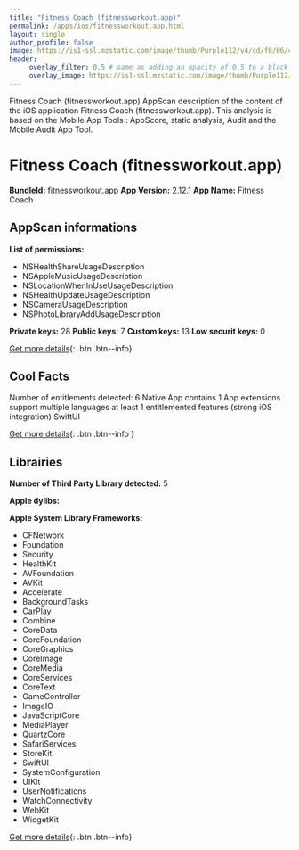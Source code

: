 ```yaml
---
title: "Fitness Coach (fitnessworkout.app)"
permalink: /apps/ios/fitnessworkout.app.html
layout: single
author_profile: false
image: https://is1-ssl.mzstatic.com/image/thumb/Purple112/v4/cd/f0/06/cdf006b6-4b82-1b28-12f4-5c968bc136e0/AppIcon-0-1x_U007emarketing-0-5-0-sRGB-85-220.png/512x512bb.jpg
header: 
     overlay_filter: 0.5 # same as adding an opacity of 0.5 to a black background
     overlay_image: https://is1-ssl.mzstatic.com/image/thumb/Purple112/v4/cd/f0/06/cdf006b6-4b82-1b28-12f4-5c968bc136e0/AppIcon-0-1x_U007emarketing-0-5-0-sRGB-85-220.png/512x512bb.jpg
---
```

Fitness Coach (fitnessworkout.app) AppScan description of the content of the iOS application Fitness Coach (fitnessworkout.app). This analysis is based on the Mobile App Tools : AppScore, static analysis, Audit and the Mobile Audit App Tool.

# Fitness Coach (fitnessworkout.app)

**BundleId:** fitnessworkout.app
**App Version:** 2.12.1
**App Name:** Fitness Coach


## AppScan informations 

**List of permissions:** 
- NSHealthShareUsageDescription
- NSAppleMusicUsageDescription
- NSLocationWhenInUseUsageDescription
- NSHealthUpdateUsageDescription
- NSCameraUsageDescription
- NSPhotoLibraryAddUsageDescription
  
  
**Private keys:** 28
**Public keys:** 7
**Custom keys:** 13
**Low securit keys:** 0
  
[Get more details](/pricing.html){: .btn .btn--info}

## Cool Facts

Number of entitlements detected: 6
Native App
contains 1 App extensions
support multiple languages
at least 1 entitlemented features (strong iOS integration)
SwiftUI
  
[Get more details](/pricing.html){: .btn .btn--info }

## Librairies 
**Number of Third Party Library detected:** 5


**Apple dylibs:**


**Apple System Library Frameworks:**
- CFNetwork
- Foundation
- Security
- HealthKit
- AVFoundation
- AVKit
- Accelerate
- BackgroundTasks
- CarPlay
- Combine
- CoreData
- CoreFoundation
- CoreGraphics
- CoreImage
- CoreMedia
- CoreServices
- CoreText
- GameController
- ImageIO
- JavaScriptCore
- MediaPlayer
- QuartzCore
- SafariServices
- StoreKit
- SwiftUI
- SystemConfiguration
- UIKit
- UserNotifications
- WatchConnectivity
- WebKit
- WidgetKit


  
[Get more details](/pricing.html){: .btn .btn--info}

